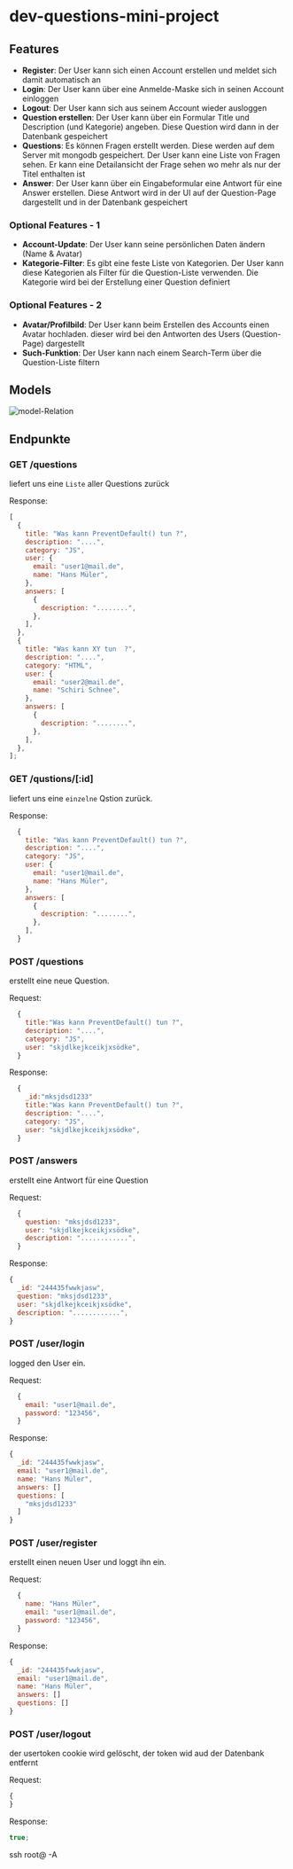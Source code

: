 # dev-questions-mini-project

## Features

- **Register**: Der User kann sich einen Account erstellen und meldet sich damit automatisch an
- **Login**: Der User kann über eine Anmelde-Maske sich in seinen Account einloggen
- **Logout**: Der User kann sich aus seinem Account wieder ausloggen
- **Question erstellen**: Der User kann über ein Formular Title und Description (und Kategorie) angeben. Diese Question wird dann in der Datenbank gespeichert
- **Questions**: Es können Fragen erstellt werden. Diese werden auf dem Server mit mongodb gespeichert. Der User kann eine Liste von Fragen sehen. Er kann eine Detailansicht der Frage sehen wo mehr als nur der Titel enthalten ist
- **Answer**: Der User kann über ein Eingabeformular eine Antwort für eine Answer erstellen. Diese Antwort wird in der UI auf der Question-Page dargestellt und in der Datenbank gespeichert

### Optional Features - 1

- **Account-Update**: Der User kann seine persönlichen Daten ändern (Name & Avatar)
- **Kategorie-Filter**: Es gibt eine feste Liste von Kategorien. Der User kann diese Kategorien als Filter für die Question-Liste verwenden. Die Kategorie wird bei der Erstellung einer Question definiert

### Optional Features - 2

- **Avatar/Profilbild**: Der User kann beim Erstellen des Accounts einen Avatar hochladen. dieser wird bei den Antworten des Users (Question-Page) dargestellt
- **Such-Funktion**: Der User kann nach einem Search-Term über die Question-Liste filtern

## Models

![model-Relation](https://user-images.githubusercontent.com/81626271/194762669-4ff68ae1-96b9-4b8e-bd10-d7b9273575a1.png)

## Endpunkte

### GET /questions

liefert uns eine `Liste` aller Questions zurück

Response:

```javascript
[
  {
    title: "Was kann PreventDefault() tun ?",
    description: "....",
    category: "JS",
    user: {
      email: "user1@mail.de",
      name: "Hans Müler",
    },
    answers: [
      {
        description: "........",
      },
    ],
  },
  {
    title: "Was kann XY tun  ?",
    description: "....",
    category: "HTML",
    user: {
      email: "user2@mail.de",
      name: "Schiri Schnee",
    },
    answers: [
      {
        description: "........",
      },
    ],
  },
];
```

### GET /qustions/[:id]

liefert uns eine `einzelne` Qstion zurück.

Response:

```javascript
  {
    title: "Was kann PreventDefault() tun ?",
    description: "....",
    category: "JS",
    user: {
      email: "user1@mail.de",
      name: "Hans Müler",
    },
    answers: [
      {
        description: "........",
      },
    ],
  }
```

### POST /questions

erstellt eine neue Question.

Request:

```javascript
  {
    title:"Was kann PreventDefault() tun ?",
    description: "....",
    category: "JS",
    user: "skjdlkejkceikjxsödke",
  }
```

Response:

```javascript
  {
    _id:"mksjdsd1233"
    title:"Was kann PreventDefault() tun ?",
    description: "....",
    category: "JS",
    user: "skjdlkejkceikjxsödke",
  }
```

### POST /answers

erstellt eine Antwort für eine Question

Request:

```javascript
  {
    question: "mksjdsd1233",
    user: "skjdlkejkceikjxsödke",
    description: "............",
  }
```

Response:

```javascript
{
  _id: "244435fwwkjasw",
  question: "mksjdsd1233",
  user: "skjdlkejkceikjxsödke",
  description: "............",
}
```

### POST /user/login

logged den User ein.

Request:

```javascript
  {
    email: "user1@mail.de",
    password: "123456",
  }
```

Response:

```javascript
{
  _id: "244435fwwkjasw",
  email: "user1@mail.de",
  name: "Hans Müler",
  answers: []
  questions: [
    "mksjdsd1233"
  ]
}
```

### POST /user/register

erstellt einen neuen User und loggt ihn ein.

Request:

```javascript
  {
    name: "Hans Müler",
    email: "user1@mail.de",
    password: "123456",
  }
```

Response:

```javascript
{
  _id: "244435fwwkjasw",
  email: "user1@mail.de",
  name: "Hans Müler",
  answers: []
  questions: []
}
```

### POST /user/logout

der usertoken cookie wird gelöscht, der token wid aud der Datenbank entfernt

Request:

```javascript
{
}
```

Response:

```javascript
true;
```

ssh root@ -A
